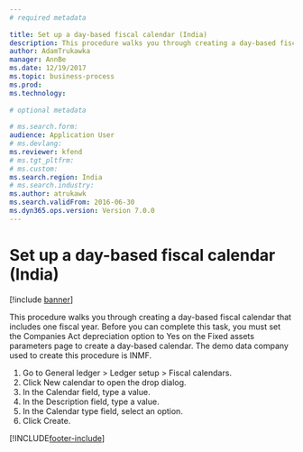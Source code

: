```yaml
--- 
# required metadata 
 
title: Set up a day-based fiscal calendar (India)
description: This procedure walks you through creating a day-based fiscal calendar that includes one fiscal year. 
author: AdamTrukawka
manager: AnnBe 
ms.date: 12/19/2017
ms.topic: business-process 
ms.prod:  
ms.technology:  
 
# optional metadata 
 
# ms.search.form:   
audience: Application User 
# ms.devlang:  
ms.reviewer: kfend
# ms.tgt_pltfrm:  
# ms.custom:  
ms.search.region: India
# ms.search.industry: 
ms.author: atrukawk
ms.search.validFrom: 2016-06-30 
ms.dyn365.ops.version: Version 7.0.0 
---
```

# Set up a day-based fiscal calendar (India)

[!include [banner](../../includes/banner.md)]

This procedure walks you through creating a day-based fiscal calendar that includes one fiscal year. Before you can complete this task, you must set the Companies Act depreciation option to Yes on the Fixed assets parameters page to create a day-based calendar. The demo data company used to create this procedure is INMF.

1. Go to General ledger > Ledger setup > Fiscal calendars.
2. Click New calendar to open the drop dialog.
3. In the Calendar field, type a value.
4. In the Description field, type a value.
5. In the Calendar type field, select an option.
6. Click Create.



[!INCLUDE[footer-include](../../../includes/footer-banner.md)]